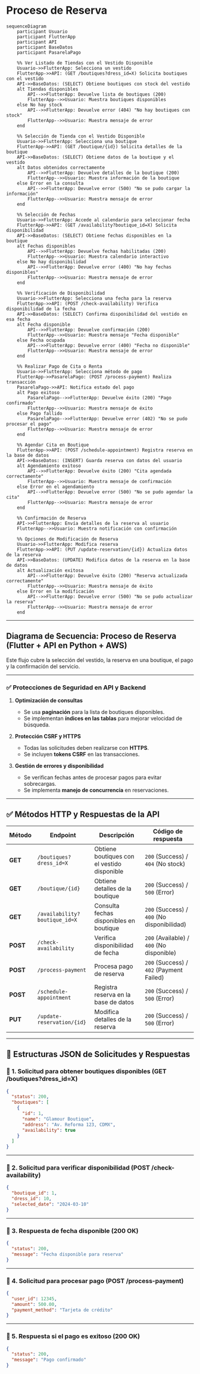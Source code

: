 # **Proceso de Reserva**

```mermaid
sequenceDiagram
    participant Usuario
    participant FlutterApp
    participant API
    participant BaseDatos
    participant PasarelaPago

    %% Ver Listado de Tiendas con el Vestido Disponible
    Usuario->>FlutterApp: Selecciona un vestido
    FlutterApp->>API: (GET /boutiques?dress_id=X) Solicita boutiques con el vestido
    API->>BaseDatos: (SELECT) Obtiene boutiques con stock del vestido
    alt Tiendas disponibles
        API-->>FlutterApp: Devuelve lista de boutiques (200)
        FlutterApp-->>Usuario: Muestra boutiques disponibles
    else No hay stock
        API-->>FlutterApp: Devuelve error (404) "No hay boutiques con stock"
        FlutterApp-->>Usuario: Muestra mensaje de error
    end

    %% Selección de Tienda con el Vestido Disponible
    Usuario->>FlutterApp: Selecciona una boutique
    FlutterApp->>API: (GET /boutique/{id}) Solicita detalles de la boutique
    API->>BaseDatos: (SELECT) Obtiene datos de la boutique y el vestido
    alt Datos obtenidos correctamente
        API-->>FlutterApp: Devuelve detalles de la boutique (200)
        FlutterApp-->>Usuario: Muestra información de la boutique
    else Error en la consulta
        API-->>FlutterApp: Devuelve error (500) "No se pudo cargar la información"
        FlutterApp-->>Usuario: Muestra mensaje de error
    end

    %% Selección de Fechas
    Usuario->>FlutterApp: Accede al calendario para seleccionar fecha
    FlutterApp->>API: (GET /availability?boutique_id=X) Solicita disponibilidad
    API->>BaseDatos: (SELECT) Obtiene fechas disponibles en la boutique
    alt Fechas disponibles
        API-->>FlutterApp: Devuelve fechas habilitadas (200)
        FlutterApp-->>Usuario: Muestra calendario interactivo
    else No hay disponibilidad
        API-->>FlutterApp: Devuelve error (400) "No hay fechas disponibles"
        FlutterApp-->>Usuario: Muestra mensaje de error
    end

    %% Verificación de Disponibilidad
    Usuario->>FlutterApp: Selecciona una fecha para la reserva
    FlutterApp->>API: (POST /check-availability) Verifica disponibilidad de la fecha
    API->>BaseDatos: (SELECT) Confirma disponibilidad del vestido en esa fecha
    alt Fecha disponible
        API-->>FlutterApp: Devuelve confirmación (200)
        FlutterApp-->>Usuario: Muestra mensaje "Fecha disponible"
    else Fecha ocupada
        API-->>FlutterApp: Devuelve error (400) "Fecha no disponible"
        FlutterApp-->>Usuario: Muestra mensaje de error
    end

    %% Realizar Pago de Cita o Renta
    Usuario->>FlutterApp: Selecciona método de pago
    FlutterApp->>PasarelaPago: (POST /process-payment) Realiza transacción
    PasarelaPago->>API: Notifica estado del pago
    alt Pago exitoso
        PasarelaPago-->>FlutterApp: Devuelve éxito (200) "Pago confirmado"
        FlutterApp-->>Usuario: Muestra mensaje de éxito
    else Pago fallido
        PasarelaPago-->>FlutterApp: Devuelve error (402) "No se pudo procesar el pago"
        FlutterApp-->>Usuario: Muestra mensaje de error
    end

    %% Agendar Cita en Boutique
    FlutterApp->>API: (POST /schedule-appointment) Registra reserva en la base de datos
    API->>BaseDatos: (INSERT) Guarda reserva con datos del usuario
    alt Agendamiento exitoso
        API-->>FlutterApp: Devuelve éxito (200) "Cita agendada correctamente"
        FlutterApp-->>Usuario: Muestra mensaje de confirmación
    else Error en el agendamiento
        API-->>FlutterApp: Devuelve error (500) "No se pudo agendar la cita"
        FlutterApp-->>Usuario: Muestra mensaje de error
    end

    %% Confirmación de Reserva
    API->>FlutterApp: Envía detalles de la reserva al usuario
    FlutterApp-->>Usuario: Muestra notificación con confirmación

    %% Opciones de Modificación de Reserva
    Usuario->>FlutterApp: Modifica reserva
    FlutterApp->>API: (PUT /update-reservation/{id}) Actualiza datos de la reserva
    API->>BaseDatos: (UPDATE) Modifica datos de la reserva en la base de datos
    alt Actualización exitosa
        API-->>FlutterApp: Devuelve éxito (200) "Reserva actualizada correctamente"
        FlutterApp-->>Usuario: Muestra mensaje de éxito
    else Error en la modificación
        API-->>FlutterApp: Devuelve error (500) "No se pudo actualizar la reserva"
        FlutterApp-->>Usuario: Muestra mensaje de error
    end
```

---

## **Diagrama de Secuencia: Proceso de Reserva (Flutter + API en Python + AWS)**

Este flujo cubre la selección del vestido, la reserva en una boutique, el pago y la confirmación del servicio.

---

### ✅ **Protecciones de Seguridad en API y Backend**
1. **Optimización de consultas**
   - Se usa **paginación** para la lista de boutiques disponibles.
   - Se implementan **índices en las tablas** para mejorar velocidad de búsqueda.

2. **Protección CSRF y HTTPS**
   - Todas las solicitudes deben realizarse con **HTTPS**.
   - Se incluyen **tokens CSRF** en las transacciones.

3. **Gestión de errores y disponibilidad**
   - Se verifican fechas antes de procesar pagos para evitar sobrecargas.
   - Se implementa **manejo de concurrencia** en reservaciones.

---

## **✅ Métodos HTTP y Respuestas de la API**
| Método   | Endpoint                      | Descripción                                 | Código de respuesta                         |
| -------- | ----------------------------- | ------------------------------------------- | ------------------------------------------- |
| **GET**  | `/boutiques?dress_id=X`       | Obtiene boutiques con el vestido disponible | `200` (Success) / `404` (No stock)          |
| **GET**  | `/boutique/{id}`              | Obtiene detalles de la boutique             | `200` (Success) / `500` (Error)             |
| **GET**  | `/availability?boutique_id=X` | Consulta fechas disponibles en boutique     | `200` (Success) / `400` (No disponibilidad) |
| **POST** | `/check-availability`         | Verifica disponibilidad de fecha            | `200` (Available) / `400` (No disponible)   |
| **POST** | `/process-payment`            | Procesa pago de reserva                     | `200` (Success) / `402` (Payment Failed)    |
| **POST** | `/schedule-appointment`       | Registra reserva en la base de datos        | `200` (Success) / `500` (Error)             |
| **PUT**  | `/update-reservation/{id}`    | Modifica detalles de la reserva             | `200` (Success) / `500` (Error)             |

---

## **📌 Estructuras JSON de Solicitudes y Respuestas**

### **📌 1. Solicitud para obtener boutiques disponibles (GET /boutiques?dress_id=X)**
```json
{
  "status": 200,
  "boutiques": [
    {
      "id": 1,
      "name": "Glamour Boutique",
      "address": "Av. Reforma 123, CDMX",
      "availability": true
    }
  ]
}
```

---

### **📌 2. Solicitud para verificar disponibilidad (POST /check-availability)**
```json
{
  "boutique_id": 1,
  "dress_id": 10,
  "selected_date": "2024-03-10"
}
```

---

### **📌 3. Respuesta de fecha disponible (200 OK)**
```json
{
  "status": 200,
  "message": "Fecha disponible para reserva"
}
```

---

### **📌 4. Solicitud para procesar pago (POST /process-payment)**
```json
{
  "user_id": 12345,
  "amount": 500.00,
  "payment_method": "Tarjeta de crédito"
}
```

---

### **📌 5. Respuesta si el pago es exitoso (200 OK)**
```json
{
  "status": 200,
  "message": "Pago confirmado"
}
```
